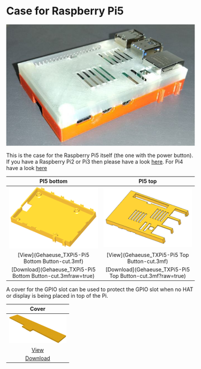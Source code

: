 # Case for Raspberry Pi5

<img src="./images/pi5.jpg"/>

This is the case for the Raspberry Pi5 itself (the one with the
power button). If you have a Raspberry Pi2 or Pi3 then please have a 
look [here](../pi2_pi3). For Pi4 have a look [here](../pi4/)

| PI5 bottom | PI5 top |
|:---:|:---:|
| ![Bottom case](./images/RPi5_Wanne.png) | ![Top case](./images/RPi5_Deckel.png) |
| [View](Gehaeuse_TXPi5-Pi5 Bottom Button-cut.3mf) | [View](Gehaeuse_TXPi5-Pi5 Top Button-cut.3mf) |
| [Download](Gehaeuse_TXPi5-Pi5 Bottom Button-cut.3mfraw=true) | [Download](Gehaeuse_TXPi5-Pi5 Top Button-cut.3mf?raw=true) |

A cover for the GPIO slot can be used to protect the GPIO slot when no HAT
or display is being placed in top of the Pi.

| Cover |
|:---:|
| ![Cover for GPIO slot](../common/images/GPIO-Abdeckung.png) |
| [View](../common/GPIO-Abdeckung.stl) |
| [Download](../common/GPIO-Abdeckung.stl?raw=true) |
